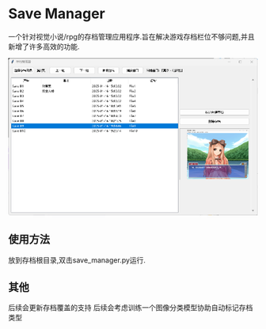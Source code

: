 # Save Manager
一个针对视觉小说/rpg的存档管理应用程序.旨在解决游戏存档栏位不够问题,并且新增了许多高效的功能.

![预览图](2025-01-16%2019%2035%2039.png)
## 使用方法
放到存档根目录,双击save_manager.py运行.
## 其他
后续会更新存档覆盖的支持
后续会考虑训练一个图像分类模型协助自动标记存档类型
